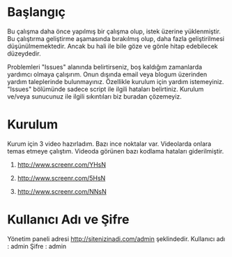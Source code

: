 # Başlangıç

Bu çalışma daha önce yapılmış bir çalışma olup, istek üzerine yüklenmiştir. Bu çalıştırma geliştirme aşamasında bırakılmış olup, daha fazla geliştirilmesi düşünülmemektedir. Ancak bu hali ile bile göze ve gönle hitap edebilecek düzeydedir. 

Problemleri "Issues" alanında belirtirseniz, boş kaldığım zamanlarda yardımcı olmaya çalışırım. Onun dışında email veya blogum üzerinden yardım taleplerinde bulunmayınız. Özellikle kurulum için yardım istemeyiniz. "Issues" bölümünde sadece script ile ilgili hataları belirtiniz. Kurulum ve/veya sunucunuz ile ilgili sıkıntıları biz buradan çözemeyiz.

# Kurulum

Kurum için 3 video hazırladım. Bazı ince noktalar var. Videolarda onlara temas etmeye çalıştım. Videoda görünen bazı kodlama hataları giderilmiştir.

1. http://www.screenr.com/YHsN

2. http://www.screenr.com/5HsN

3. http://www.screenr.com/NNsN

# Kullanıcı Adı ve Şifre

Yönetim paneli adresi http://sitenizinadi.com/admin şeklindedir.
Kullanıcı adı : admin
Şifre         : admin
